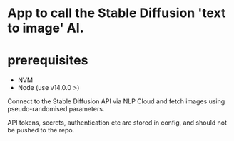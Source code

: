 # App to call the Stable Diffusion 'text to image' AI.

# prerequisites

- NVM
- Node (use v14.0.0 >)

Connect to the Stable Diffusion API via NLP Cloud and fetch images using pseudo-randomised parameters.

API tokens, secrets, authentication etc are stored in config, and should not be pushed to the repo.
